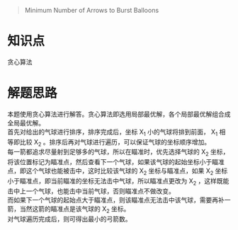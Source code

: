 > Minimum Number of Arrows to Burst Balloons

# 知识点
贪心算法

# 解题思路
本题使用贪心算法进行解答。贪心算法即选用局部最优解，各个局部最优解组合成全局最优解。  
首先对给出的气球进行排序，排序完成后，坐标 X<sub>1</sub> 小的气球将排到前面， X<sub>1</sub> 相等即比较 X<sub>2</sub> 。排序后再对气球进行遍历，可以保证气球的坐标顺序增加。  
每一箭都追求尽量射到足够多的气球，所以在瞄准时，优先选择气球的 X<sub>2</sub> 坐标，将该位置标记为瞄准点，然后查看下一个气球，如果该气球的起始坐标小于瞄准点，即这个气球也能被击中，这时比较该气球的 X<sub>2</sub> 坐标与瞄准点，如果 X<sub>2</sub> 坐标小于瞄准点，即当前瞄准的坐标无法击中气球，所以瞄准点更改为 X<sub>2</sub> ，这样既能击中上一个气球，也能击中当前气球，否则瞄准点不做改变。  
而如果下一个气球的起始点大于瞄准点，则该瞄准点无法击中该气球，需要再补一箭，当然这箭的瞄准点是该气球的 X<sub>2</sub> 坐标。  
对气球遍历完成后，则可得出最小的弓箭数。